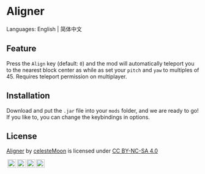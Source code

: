 # Aligner

Languages: English | 简体中文

## Feature

Press the `Align` key (default: `0`) and the mod will automatically teleport you to the nearest block center as while as set your `pitch` and `yaw` to multiples of 45. Requires teleport permission on multiplayer.

## Installation

Download and put the `.jar` file into your `mods` folder, and we are ready to go! If you like to, you can change the keybindings in options.

## License

<p xmlns:cc="http://creativecommons.org/ns#" xmlns:dct="http://purl.org/dc/terms/"><a property="dct:title" rel="cc:attributionURL" href="https://github.com/celesteMoon/Aligner">Aligner</a> by <a rel="cc:attributionURL dct:creator" property="cc:attributionName" href="https://github.com/celesteMoon">celesteMoon</a> is licensed under <a href="https://creativecommons.org/licenses/by-nc-sa/4.0/?ref=chooser-v1" target="_blank" rel="license noopener noreferrer" style="display:inline-block;">CC BY-NC-SA 4.0

<img style="height:22px!important;margin-left:3px;vertical-align:text-bottom;" src="https://mirrors.creativecommons.org/presskit/icons/cc.svg?ref=chooser-v1" alt=""><img style="height:22px!important;margin-left:3px;vertical-align:text-bottom;" src="https://mirrors.creativecommons.org/presskit/icons/by.svg?ref=chooser-v1" alt=""><img style="height:22px!important;margin-left:3px;vertical-align:text-bottom;" src="https://mirrors.creativecommons.org/presskit/icons/nc.svg?ref=chooser-v1" alt=""><img style="height:22px!important;margin-left:3px;vertical-align:text-bottom;" src="https://mirrors.creativecommons.org/presskit/icons/sa.svg?ref=chooser-v1" alt=""></a></p>

